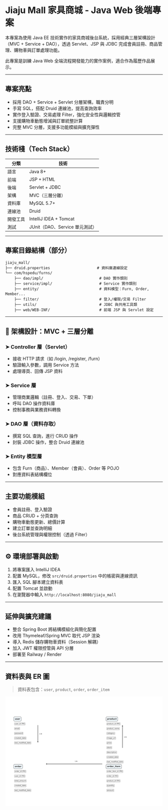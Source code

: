 #  Jiaju Mall 家具商城 - Java Web 後端專案

本專案為使用 Java EE 技術實作的家具商城後台系統，採用經典三層架構設計（MVC + Service + DAO），透過 Servlet、JSP 與 JDBC 完成會員註冊、商品管理、購物車與訂單處理功能。

此專案是訓練 Java Web 全端流程開發能力的實作案例，適合作為履歷作品展示。

---

##  專案亮點

-  採用 DAO + Service + Servlet 分層架構，職責分明
-  手寫 SQL，搭配 Druid 連線池，提高查詢效率
-  實作登入驗證、交易處理 Filter，強化安全性與邏輯控管
-  支援購物車動態增減與訂單統整計算
-  完整 MVC 分層，支援多功能模組與擴充彈性

---

##  技術棧（Tech Stack）

| 分類       | 技術                           |
|------------|--------------------------------|
| 語言       | Java 8+                        |
| 前端       | JSP + HTML                     |
| 後端       | Servlet + JDBC                 |
| 架構       | MVC（三層分離）                |
| 資料庫     | MySQL 5.7+                     |
| 連線池     | Druid                          |
| 開發工具   | IntelliJ IDEA + Tomcat         |
| 測試       | JUnit（DAO、Service 單元測試） |

---

##  專案目錄結構（部分）

```
jiaju_mall/
├── druid.properties                     # 資料庫連線設定
└── com/hspedu/furns/
    ├── dao/impl/                         # DAO 實作類別
    ├── service/impl/                     # Service 實作類別
    ├── entity/                           # 資料模型：Furn, Order, Member...
    ├── filter/                           # 登入/權限/交易 Filter
    ├── utils/                            # JDBC 與共用工具類
    ├── web/WEB-INF/                      # 前端 JSP 與 Servlet 設定
```

---

## 🧭 架構設計：MVC + 三層分離

### ➤ Controller 層（Servlet）
- 接收 HTTP 請求（如 /login, /register, /furn）
- 驗證輸入參數，調用 Service 方法
- 處理導頁、回傳 JSP 資料

### ➤ Service 層
- 管理商業邏輯（註冊、登入、交易、下單）
- 呼叫 DAO 操作資料庫
- 控制事務與業務資料轉換

### ➤ DAO 層（資料存取）
- 撰寫 SQL 查詢，進行 CRUD 操作
- 封裝 JDBC 操作，整合 Druid 連線池

### ➤ Entity 模型層
- 包含 Furn（商品）、Member（會員）、Order 等 POJO
- 對應資料表結構欄位

---

##  主要功能模組

-  會員註冊、登入驗證
-  商品 CRUD + 分頁查詢
-  購物車動態更新、總價計算
-  建立訂單並查詢明細
-  後台系統管理與權限控制（透過 Filter）

---

## ⚙ 環境部署與啟動

1. 將專案匯入 IntelliJ IDEA
2. 配置 MySQL，修改 `src/druid.properties` 中的帳密與連線資訊
3. 匯入 SQL 腳本建立資料表
4. 配置 Tomcat 並啟動
5. 在瀏覽器中輸入 `http://localhost:8080/jiaju_mall`

---


##  延伸與擴充建議

-  整合 Spring Boot 將結構模組化與簡化配置
-  改用 Thymeleaf/Spring MVC 取代 JSP 渲染
-  導入 Redis 儲存購物車資料（Session 解耦）
-  加入 JWT 權限控管與 API 分層
-  部署至 Railway / Render 

---


##  資料表與 ER 圖

> 資料表包含：`user`, `product`, `order`, `order_item`

![ER Diagram](./springboot-er.png.png)
